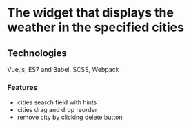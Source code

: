 # The widget that displays the weather in the specified cities

## Technologies

Vue.js, ES7 and Babel, SCSS, Webpack

### Features

- cities search field with hints
- cities drag and drop reorder
- remove city by clicking delete button

